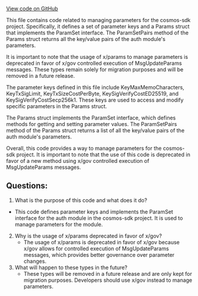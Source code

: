 [View code on GitHub](https://github.com/cosmos/cosmos-sdk/blob/main/x/auth/types/params_legacy.go)

This file contains code related to managing parameters for the cosmos-sdk project. Specifically, it defines a set of parameter keys and a Params struct that implements the ParamSet interface. The ParamSetPairs method of the Params struct returns all the key/value pairs of the auth module's parameters.

It is important to note that the usage of x/params to manage parameters is deprecated in favor of x/gov controlled execution of MsgUpdateParams messages. These types remain solely for migration purposes and will be removed in a future release.

The parameter keys defined in this file include KeyMaxMemoCharacters, KeyTxSigLimit, KeyTxSizeCostPerByte, KeySigVerifyCostED25519, and KeySigVerifyCostSecp256k1. These keys are used to access and modify specific parameters in the Params struct.

The Params struct implements the ParamSet interface, which defines methods for getting and setting parameter values. The ParamSetPairs method of the Params struct returns a list of all the key/value pairs of the auth module's parameters.

Overall, this code provides a way to manage parameters for the cosmos-sdk project. It is important to note that the use of this code is deprecated in favor of a new method using x/gov controlled execution of MsgUpdateParams messages.
## Questions: 
 1. What is the purpose of this code and what does it do?
   - This code defines parameter keys and implements the ParamSet interface for the auth module in the cosmos-sdk project. It is used to manage parameters for the module.
2. Why is the usage of x/params deprecated in favor of x/gov?
   - The usage of x/params is deprecated in favor of x/gov because x/gov allows for controlled execution of MsgUpdateParams messages, which provides better governance over parameter changes.
3. What will happen to these types in the future?
   - These types will be removed in a future release and are only kept for migration purposes. Developers should use x/gov instead to manage parameters.